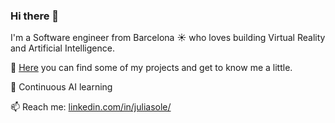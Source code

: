 ### Hi there 👋

I'm a Software engineer from Barcelona :sunny: who loves building Virtual Reality and Artificial Intelligence. 

🔭 [Here](https://github.com/juliasolee/MyWork) you can find some of my projects and get to know me a little.

🌱 Continuous AI learning

📫 Reach me: [linkedin.com/in/juliasole/](https://www.linkedin.com/in/juliasole/)


<!--
**juliasolee/juliasolee** is a ✨ _special_ ✨ repository because its `README.md` (this file) appears on your GitHub profile.


Here are some ideas to get you started:

- 🔭 I’m currently working on ...
- 🌱 I’m currently learning ...
- 👯 I’m looking to collaborate on ...
- 🤔 I’m looking for help with ...
- 💬 Ask me about ...
- 📫 How to reach me: ...
- 😄 Pronouns: ...
- ⚡ Fun fact: ...
-->
